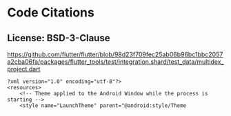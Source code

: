 
# Code Citations

## License: BSD-3-Clause
https://github.com/flutter/flutter/blob/98d23f709fec25ab06b96bc1bbc2057a2cba06fa/packages/flutter_tools/test/integration.shard/test_data/multidex_project.dart

```
?xml version="1.0" encoding="utf-8"?>
<resources>
    <!-- Theme applied to the Android Window while the process is starting -->
    <style name="LaunchTheme" parent="@android:style/Theme
```

